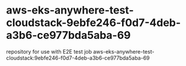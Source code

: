# aws-eks-anywhere-test-cloudstack-9ebfe246-f0d7-4deb-a3b6-ce977bda5aba-69
repository for use with E2E test job aws-eks-anywhere-test-cloudstack:9ebfe246-f0d7-4deb-a3b6-ce977bda5aba-69
